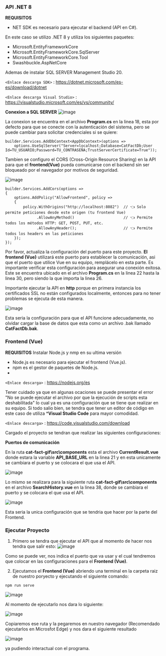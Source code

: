 ### API .NET 8 
**REQUISITOS**

- NET SDK es necesario para ejecutar el backend (API en C#).

En este caso se utilizo .NET 8 y utiliza los siguientes paquetes:
- Microsoft.EntityFrameworkCore
- Microsoft.EntityFrameworkCore.SqlServer
- Microsoft.EntityFrameworkCore.Tool
- Swashbuckle.AspNetCore

Ademas de instalar SQL SERVER Management Studio 20.

`<Enlace descarga SDK>` : <https://dotnet.microsoft.com/es-es/download/dotnet>

`<Enlace descarga Visual Studio>` : <https://visualstudio.microsoft.com/es/vs/community/>

**Conexion a SQL SERVER**
![image](https://github.com/user-attachments/assets/7a5dd04b-4bc1-49c9-838e-2eec7736bcdb)

La conexion se encuentra en el archivo **Program.cs** en la linea 18, esta por defecto para que se conecte con la autenticación del sistema, pero se puede cambiar para solicitar credenciales si se quiere: 

```
builder.Services.AddDbContext<AppDbContext>(options =>
    options.UseSqlServer("Server=localhost;Database=CatFactDb;User Id=TU_USUARIO;Password=TU_CONTRASEÑA;TrustServerCertificate=True"));
```
Tambien se configuro el CORS (Cross-Origin Resource Sharing) en la API para que el **frontend(Vue)** pueda comunicarse con el backend sin ser bloqueado por el navegador por motivos de seguridad.

![image](https://github.com/user-attachments/assets/60eced99-6061-40d7-9562-636bf603a386)

```
builder.Services.AddCors(options =>
{
    options.AddPolicy("AllowFrontend", policy =>
    {
        policy.WithOrigins("http://localhost:8082")  // 👈 Solo permite peticiones desde este origen (tu frontend Vue)
              .AllowAnyMethod()                      // 👈 Permite todos los métodos HTTP: GET, POST, PUT, etc.
              .AllowAnyHeader();                     // 👈 Permite todos los headers en las peticiones
    });
});
```
Por favor, actualiza la configuración del puerto para este proyecto. **El frontend (Vue)** utilizará este puerto para establecer la comunicación, asi que el puerto que utilice Vue en su equipo, remplácelo en esta parte. Es importante verificar esta configuración para asegurar una conexión exitosa.
Este se encuentra ubicado en el archivo **Program.cs** en la linea 22 hasta la linea 30, pero siendo la que importa la linea 26.

Importante ejecutar la API en **http** porque en primera instancia los certificados SSL no están configurados localmente, entonces para no tener problemas se ejecuta de esta manera.

![image](https://github.com/user-attachments/assets/f4b5bcec-7974-4362-9573-c58854668c2f)


Esta seria la configuración para que el API funcione adecuadamente, no olvidar cargar la base de datos que esta como un archivo .bak llamado **CatFactDb.bak**.

### Frontend (Vue)
**REQUISITOS**
Instalar Node.js y nmp en su ultima versión
- Node.js es necesario para ejecutar el frontend (Vue.js).
- npm es el gestor de paquetes de Node.js.
- 
`<Enlace descarga>` : <https://nodejs.org/es>

Tener cuidado ya que en algunas ocaciones se puede presentar el error "No se puede ejecutar el archivo por que la ejecución de scripts esta deshabilitada" lo cual ya es una configuración que se tiene que realizar
en su equipo. 
Si todo salio bien, se tendra que tener un editor de código en este caso de utiliza ***Visual Studio Code** para mayor comodidad. 

`<Enlace descarga>` : <https://code.visualstudio.com/download>

Cargado el proyecto se tendran que realizar las siguientes configuraciones:

**Puertos de comunicación** 

En la ruta **cat-fact-gif\src\components** esta el archivo **CurrentResult.vue** donde estara la variable **API_BASE_URL** en la linea 21 y en esta unicamente se cambiara el puerto y se colocara el que usa el API.

![image](https://github.com/user-attachments/assets/7b87330d-6b0f-4690-8372-3bffbd18ea4e)

Lo mismo se realizara para la siguiente ruta **cat-fact-gif\src\components** en el archivo **SearchHistory.vue** en la linea 38, donde se cambiara el puerto y se colocara el que usa el API.

![image](https://github.com/user-attachments/assets/405c6516-8ddb-4104-a8d9-d1e10b81c655)

Esta seria la unica configuración que se tendria que hacer por la parte del Frontend.


### Ejecutar Proyecto

1. Primero se tendra que ejecutar el API que al momento de hacer nos tendra que salir esto: 
![image](https://github.com/user-attachments/assets/b06a5e7f-2fa5-49bf-aa45-f16ea4358b3e)

Como se puede ver, nos indica el puerto que va usar y el cual tendremos que colocar en las configuraciones para el **Frontend (Vue)**.

2. Ejecutamos el **Frontend (Vue)** abriendo una terminal  en la carpeta raiz de nuestro poryecto y ejecutando el siguiente comando:
 ```
npm run serve
```
![image](https://github.com/user-attachments/assets/25fdd5ea-fccb-4ed7-a80a-f5455f01bc58)

Al momento de ejecutarlo nos dara lo siguiente:

![image](https://github.com/user-attachments/assets/003489bd-2ed8-493c-a191-97b772e41f89)

Copiaremos ese ruta y la pegaremos en nuestro navegador (Recomendado ejecutarlos en Microsfot Edge) y nos dara el siguiente resultado

![image](https://github.com/user-attachments/assets/4916db85-8a2c-4285-9ebe-aecb243e57cf)

ya pudiendo interactual con el programa.

